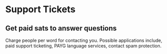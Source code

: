 <h1>Support Tickets</h1>
<h2>Get paid sats to answer questions</h2>
Charge people per word for contacting you. Possible applications include, paid support ticketing, PAYG language services, contact spam protection.
